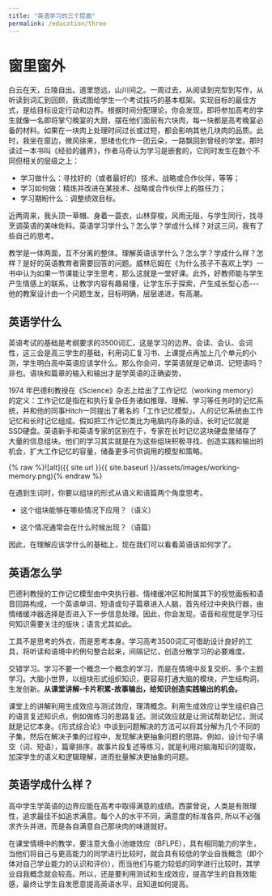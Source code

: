 ```yaml
---
title: "英语学习的三个层面"
permalink: /education/three
---
```


# 窗里窗外
白云在天，丘陵自出。道里悠远，山川间之。一周过去，从阅读到完型到写作，从听读到词汇到回顾，我试图给学生一个考试技巧的基本框架。实现目标的最佳方式，是给目标设定行动和边界。根据时间分配理论，你会发现，即将参加高考的学生就像一名即将掌勺晚宴的大厨，摆在他们面前有六块肉，每一块都是高考晚宴必备的材料。如果在一块肉上处理时间过长或过短，都会影响其他几块肉的品质。此时，我坐在窗边，微风徐来，思绪也化作一团云朵，一路飘回到曾经的学堂。那时读过一本书叫《经验的疆界》，作者马奇认为学习是嵌套的，它同时发生在数个不同但相关的层级之上：

- 学习做什么：寻找好的（或者最好的）技术、战略或合作伙伴，等等；
- 学习如何做：精炼并改进在某技术、战略或合作伙伴上的胜任力；
- 学习期盼什么：调整绩效目标。

近两周来，我头顶一草帽、身着一蓑衣，山林穿梭，风雨无阻，与学生同行，找寻烹调英语的美味佐料。英语学习学什么？怎么学？学成什么样？对这三问，我有了些自己的思考。

教学是一体两面，互不分离的整体。理解英语该学什么？怎么学？学成什么样？怎样？是好的英语教育者需要回答的问题。威林厄姆在《为什么孩子不喜欢上学》一书中认为如果一节课能让学生思考，那么这就是一堂好课。此外，好教师能与学生产生情感上的联系，让教学内容有趣易懂，让学生乐于探索，产生成长型心态--- 他的教案设计由一个问题生发，目标明确，层层递进，有高潮。

## 英语学什么   

英语考试的基础是考纲要求的3500词汇，这是学习的边界。会读、会认、会词性，这三会是高三学生的基础，利用词汇复习书、上课提点再加上几个单元的小测，学生明白高中英语应该学什么。那么你会问，学英语就是记单词、记短语吗？非也。语块和篇章的输入和输出才是学英语的正确姿势。

1974 年巴德利教授在《Science》杂志上给出了工作记忆（working memory）的定义：工作记忆是指在和执行复杂任务诸如推理、理解、学习等任务时的记忆系统，并和他的同事Hitch一同提出了著名的「工作记忆模型」。人的记忆系统由工作记忆和长时记忆组成。假如把工作记忆类比为电脑内存条的话，长时记忆就是SSD硬盘。英语新手和英语专家的区别在于，专家在长时记忆这块硬盘里储存了大量的信息组块。他们的学习其实就是在为这些组块积极寻找、创造实践和输出的机会，扩大工作记忆的容量，储备更多可供调用的模型和策略。

{% raw %}![alt]({{ site.url }}{{ site.baseurl }}/assets/images/working-memory.png){% endraw %}

在遇到生词时，你要以组块的形式从语义和语篇两个角度思考。

- 这个组块能够在哪些情况下应用？（语义）

- 这个情况通常会在什么时候出现？（语篇）

因此，在理解应该学什么的基础上，现在我们可以看看英语该如何学了。


## 英语怎么学

巴德利教授的工作记忆模型由中央执行器、情绪缓冲区和附属其下的视觉画板和语音回路构成，一个英语单词、短语或句子篇章进入人脑，首先经过中央执行器，由情绪缓冲器选择是否进入下一步信息处理。因此，你会发现，语音和视觉是学习任何知识需要关注的版块；语言尤其如此。


工具不是思考的外衣，而是思考本身。学习高考3500词汇可借助设计良好的工具，将听读和语境中的例句整合起来，间隔记忆，创造分散学习的必要难度。

交错学习。学习不要一个概念一个概念的学习，而是在情境中反复交织、多个主题学习。大脑小世界，以组块形式组织知识，更容易打通大脑的模块，产生结构洞，生发创新。**从课堂讲解-卡片积累-故事输出，给知识创造实践输出的机会。**

课堂上的讲解利用生成效应与测试效应，理清概念。利用生成效应让学生组织自己的语言复述知识点，例如做练习的思路复述。测试效应就是让测试帮助记忆，测试就是记忆本身。《形式综合论》中谈到问题解决的方法可以将其分解为几个不同的子集，然后在解决子集的过程中，发现解决更抽象问题的思路。例如，设计句子填空（词、短语），篇章排序，故事片段复述等练习，就是利用对脑海知识的提取，加深学生的语义和逻辑理解，进而批量解决更抽象的问题。

## 英语学成什么样？

高中学生学英语的边界应能在高考中取得满意的成绩。西蒙曾说，人类是有限理性，追求最佳不如追求满意。每个人的水平不同，满意度的标准各异, 所以不必强求齐头并进，而是各自满意自己那块肉的味道就好。

在课堂情境中的教学，要注意大鱼小池塘效应（BFLPE），具有相同能力的学生，当他们将自己与更高能力的同学进行比较时，就会具有较低的学业自我概念（即个体对自己学业能力的认识和评价），而当他们与能力较低的同学进行比较时，其学业自我概念就会较高。所以，还是要利用测试和生成效应，提高学生的自我效能感，最终让学生自发愿意提高英语水平，且知道如何提高。





